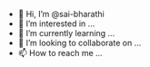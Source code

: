 - 👋 Hi, I’m @sai-bharathi
- 👀 I’m interested in ...
- 🌱 I’m currently learning ...
- 💞️ I’m looking to collaborate on ...
- 📫 How to reach me ...

<!---
sai-bharathi/sai-bharathi is a ✨ special ✨ repository because its `README.md` (this file) appears on your GitHub profile.
You can click the Preview link to take a look at your changes.
--->
